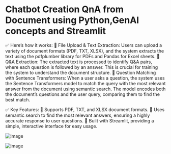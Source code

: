 # Chatbot Creation QnA from Document using Python,GenAI concepts and Streamlit

✅ Here’s how it works:
📌 File Upload & Text Extraction: Users can upload a variety of document formats (PDF, TXT, XLSX), and the system extracts the text using the pdfplumber library for PDFs and Pandas for Excel sheets.
📌 Q&A Extraction: The extracted text is processed to identify Q&A pairs, where each question is followed by an answer. This is crucial for training the system to understand the document structure.
📌 Question Matching with Sentence Transformers: When a user asks a question, the system uses the Sentence Transformers model to match the query with the most relevant answer from the document using semantic search. The model encodes both the document’s questions and the user query, comparing them to find the best match.

✅ Key Features:
📌 Supports PDF, TXT, and XLSX document formats.
📌 Uses semantic search to find the most relevant answers, ensuring a highly accurate response to user questions.
📌 Built with Streamlit, providing a simple, interactive interface for easy usage.

![image](https://github.com/user-attachments/assets/55c64d93-4d93-4d29-a4a0-257236b0fa3e)

![image](https://github.com/user-attachments/assets/15b4ae23-466c-4369-aa94-edd8c0cf7229)

